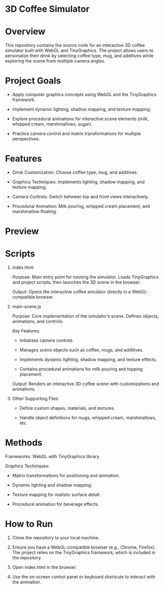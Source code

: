 # 3D Coffee Simulator
# Overview

This repository contains the source code for an interactive 3D coffee simulator built with WebGL and TinyGraphics. The project allows users to personalize their drink by selecting coffee type, mug, and additives while exploring the scene from multiple camera angles.

# Project Goals

  - Apply computer graphics concepts using WebGL and the TinyGraphics framework.
  
  - Implement dynamic lighting, shadow mapping, and texture mapping.
  
  - Explore procedural animations for interactive scene elements (milk, whipped cream, marshmallows, sugar).
  
  - Practice camera control and matrix transformations for multiple perspectives.

# Features

  - Drink Customization: Choose coffee type, mug, and additives.
  
  - Graphics Techniques: Implements lighting, shadow mapping, and texture mapping.
  
  - Camera Controls: Switch between top and front views interactively.
  
  - Procedural Animation: Milk pouring, whipped cream placement, and marshmallow floating.

# Preview


# Scripts
1) index.html

    Purpose: Main entry point for running the simulator. Loads TinyGraphics and project scripts, then launches the 3D scene in the browser.
  
    Output: Opens the interactive coffee simulator directly in a WebGL-compatible browser.

2) main-scene.js

    Purpose: Core implementation of the simulator’s scene. Defines objects, animations, and controls.
  
    Key Features:
  
      - Initializes camera controls
  
      - Manages scene objects such as coffee, mugs, and additives.
    
      - Implements dynamic lighting, shadow mapping, and texture effects.
    
      - Contains procedural animations for milk pouring and topping placement.
  
    Output: Renders an interactive 3D coffee scene with customizations and animations.

3) Other Supporting Files

    - Define custom shapes, materials, and textures.
  
    - Handle object definitions for mugs, whipped cream, marshmallows, etc.

# Methods

Frameworks: WebGL with TinyGraphics library.

Graphics Techniques:

  - Matrix transformations for positioning and animation.
  
  - Dynamic lighting and shadow mapping.
  
  - Texture mapping for realistic surface detail.
  
  - Procedural animation for beverage effects.


# How to Run

1) Clone the repository to your local machine.

2) Ensure you have a WebGL-compatible browser (e.g., Chrome, Firefox). The project relies on the TinyGraphics framework, which is included in the repository.

3) Open index.html in the browser.

4) Use the on-screen control panel or keyboard shortcuts to interact with the animation.
